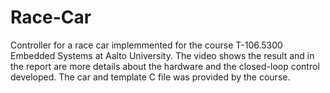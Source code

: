 # Race-Car
Controller for a race car implemmented for the course T-106.5300 Embedded Systems at Aalto University. The video shows the result and in the report are more details about the hardware and the closed-loop control developed. The car and template C file was provided by the course.
